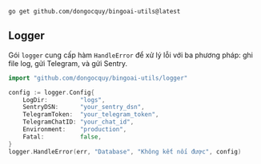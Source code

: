 
```
go get github.com/dongocquy/bingoai-utils@latest
```
## Logger

Gói `logger` cung cấp hàm `HandleError` để xử lý lỗi với ba phương pháp: ghi file log, gửi Telegram, và gửi Sentry.

```go
import "github.com/dongocquy/bingoai-utils/logger"

config := logger.Config{
    LogDir:         "logs",
    SentryDSN:      "your_sentry_dsn",
    TelegramToken:  "your_telegram_token",
    TelegramChatID: "your_chat_id",
    Environment:    "production",
    Fatal:          false,
}
logger.HandleError(err, "Database", "Không kết nối được", config)